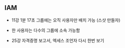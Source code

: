 ## IAM

- 11강 1분 17초 그룹에는 오직 사용자만 배치 가능 (스샷 만들자)
- 한 사용자는 다수의 그룹에 소속 가능함

- 25강 자격증명 보고서, 엑세스 조언자 다시 한번 보기


